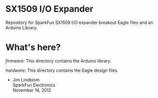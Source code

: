 # SX1509 I/O Expander

Repository for SparkFun SX1509 I/O expander breakout Eagle files and an Arduino Library.

# What's here?
*firmware*: This directory contains the Arduino library.

*hardware*: This directory contains the Eagle design files.

- Jim Lindblom
<br>SparkFun Electronics
<br>November 14, 2012